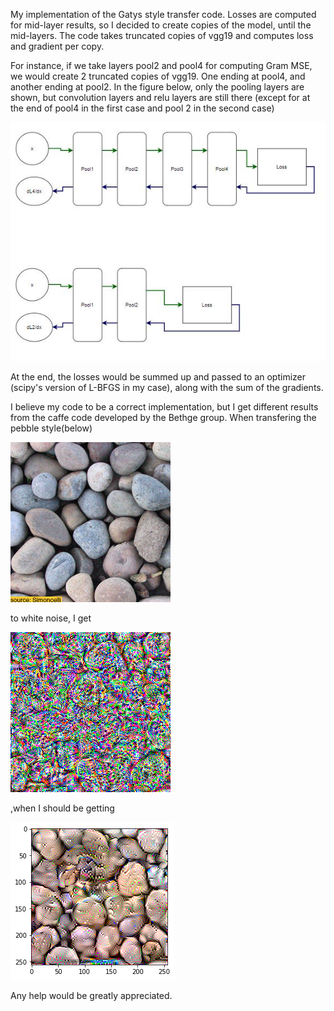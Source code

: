 My implementation of the Gatys style transfer code.
Losses are computed for mid-layer results, so I decided to create copies of the model, until the mid-layers.
The code takes truncated copies of vgg19 and computes loss and gradient per copy.

For instance, if we take layers pool2 and pool4 for computing Gram MSE, we would create 2 truncated copies of vgg19. One ending at pool4, and another ending at pool2.
In the figure below, only the pooling layers are shown, but convolution layers and relu layers are still there (except for at the end of pool4 in the first case and pool 2 in the second case)


![Alt text](https://github.com/mesahwi/Constraind-Reconstrution/blob/main/Problems/overview1.jpg?raw=true "Taking layers pool2 and pool4 as interested")


At the end, the losses would be summed up and passed to an optimizer (scipy's version of L-BFGS in my case), along with the sum of the gradients.

I believe my code to be a correct implementation, but I get different results from the caffe code developed by the Bethge group.
When transfering the pebble style(below) 

![Alt text](https://github.com/mesahwi/Constraind-Reconstrution/blob/main/Problems/pebbles.jpg?raw=true)

to white noise, I get 

![Alt text](https://github.com/mesahwi/Constraind-Reconstrution/blob/main/Problems/my_result.png?raw=true)

,when I should be getting

![Alt text](https://github.com/mesahwi/Constraind-Reconstrution/blob/main/Problems/what_i_should_get.png?raw=true)

Any help would be greatly appreciated.
